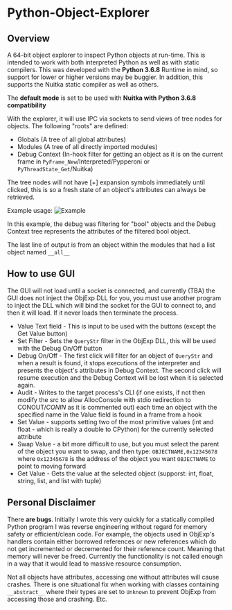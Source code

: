 # Python-Object-Explorer

## Overview

A 64-bit object explorer to inspect Python objects at run-time. This is intended to work with both interpreted Python as well as with static compilers.
This was developed with the **Python 3.6.8** Runtime in mind, so support for lower or higher versions may be buggier. 
In addition, this supports the Nuitka static compiler as well as others.

The **default mode** is set to be used with **Nuitka with Python 3.6.8 compatibility**

With the explorer, it will use IPC via sockets to send views of tree nodes for objects. The following "roots" are defined: 

* Globals (A tree of all global attributes)
* Modules (A tree of all directly imported modules)
* Debug Context (In-hook filter for getting an object as it is on the current frame in `PyFrame_New`/Interpreted/Pypperoni or `PyThreadState_Get`/Nuitka)

The tree nodes will not have [+] expansion symbols immediately until clicked, this is so a fresh state of an object's attributes can always be retrieved.

Example usage:
![Example](https://i.imgur.com/KhS0sR7.png)

In this example, the debug was filtering for "bool" objects and the Debug Context tree represents the attributes of the filtered bool object.

The last line of output is from an object within the modules that had a list object named `__all__`

## How to use GUI

The GUI will not load until a socket is connected, and currently (TBA) the GUI does not inject the ObjExp DLL for you, you must use another program to inject the DLL which will bind
the socket for the GUI to connect to, and then it will load. If it never loads then terminate the process.

* Value Text field - This is input to be used with the buttons (except the Get Value button)
* Set Filter - Sets the `QueryStr` filter in the ObjExp DLL, this will be used with the Debug On/Off button
* Debug On/Off - The first click will filter for an object of `QueryStr` and when a result is found, it stops executions of the interpreter 
and presents the object's attributes in Debug Context. The second click will resume execution and the Debug Context will be lost when it is selected again.
* Audit - Writes to the target process's CLI (if one exists, if not then modify the src to allow AllocConsole with stdio redirection to CONOUT$/CONIN$ as it is commented out) each time
an object with the specified name in the Value field is found in a frame from a hook
* Set Value - supports setting two of the most primitive values (int and float - which is really a double to CPython) for the currently selected attribute
* Swap Value - a bit more difficult to use, but you must select the parent of the object you want to swap, and then type: `OBJECTNAME,0x12345678` where `0x12345678` is the address of the object you want `OBJECTNAME` to point to moving forward
* Get Value - Gets the value at the selected object (supporst: int, float, string, list, and list with tuple)

## Personal Disclaimer

There **are bugs**. Initially I wrote this very quickly for a statically compiled Python program I was reverse engineering without regard for memory safety or efficient/clean code. For example,
the objects used in ObjExp's handlers contain either borrowed references or new references which do not get incremented or decremented for their reference count. Meaning that memory will never be freed. Currently the functionality is not called enough in a way that it would lead to massive resource consumption.

Not all objects have attributes, accessing one without attributes will cause crashes. There is one situational fix when working with classes containing `__abstract__` where their types are set to `Unknown` to prevent ObjExp from accessing those and crashing.
Etc.
